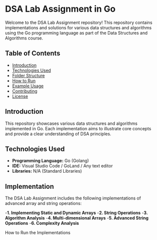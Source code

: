 # DSA Lab Assignment in Go

Welcome to the DSA Lab Assignment repository! This repository contains implementations and solutions for various data structures and algorithms using the Go programming language as part of the Data Structures and Algorithms course.

## Table of Contents

- [Introduction](#introduction)
- [Technologies Used](#technologies-used)
- [Folder Structure](#folder-structure)
- [How to Run](#how-to-run)
- [Example Usage](#example-usage)
- [Contributing](#contributing)
- [License](#license)

## Introduction

This repository showcases various data structures and algorithms implemented in Go. Each implementation aims to illustrate core concepts and provide a clear understanding of DSA principles.

## Technologies Used

- **Programming Language:** Go (Golang)
- **IDE:** Visual Studio Code / GoLand / Any text editor
- **Libraries:** N/A (Standard Libraries)

## Implementation

The DSA Lab Assignment includes the following implementations of advanced array and string operations:

-**1.	Implementing Static and Dynamic Arrays**
-**2. String Operations**
-**3.	Algorithm Analysis**
-**4.	Multi-dimensional Arrays**
-**5.	Advanced String Operations**
-**6.	Complexity Analysis**

How to Run the Implementations
